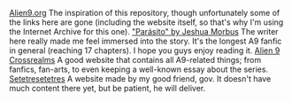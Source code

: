 [Alien9.org](https://web.archive.org/web/20020328032158/http://www.alien9.org/) The inspiration of this repository, though unfortunately some of the links here are gone (including the website itself, so that's why I'm using the Internet Archive for this one).
["Parásito" by Jeshua Morbus](https://trazosdejeshua.wordpress.com/category/parasito/) The writer here really made me feel immersed into the story. It's the longest A9 fanfic in general (reaching 17 chapters). I hope you guys enjoy reading it.
[Alien 9 Crossrealms](https://alien9.crossrealms.net/) A good website that contains all A9-related things; from fanfics, fan-arts, to even keeping a well-known essay about the series.
[Setetresetetres](https://setetresetetres.neocities.org/) A website made by my good friend, gov. It doesn't have much content there yet, but be patient, he will deliver.
